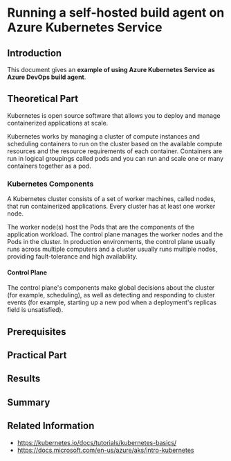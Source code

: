# Running a self-hosted build agent on Azure Kubernetes Service 
## Introduction

This document gives an **example of using Azure Kubernetes Service as Azure DevOps build agent**.

## Theoretical Part

Kubernetes is open source software that allows you to deploy and manage containerized applications at scale. 

Kubernetes works by managing a cluster of compute instances and scheduling containers to run on the cluster based on the available compute resources and the resource requirements of each container. Containers are run in logical groupings called pods and you can run and scale one or many containers together as a pod.

### Kubernetes Components

A Kubernetes cluster consists of a set of worker machines, called nodes, that run containerized applications. Every cluster has at least one worker node.

The worker node(s) host the Pods that are the components of the application workload. The control plane manages the worker nodes and the Pods in the cluster. In production environments, the control plane usually runs across multiple computers and a cluster usually runs multiple nodes, providing fault-tolerance and high availability.

#### Control Plane

The control plane's components make global decisions about the cluster (for example, scheduling), as well as detecting and responding to cluster events (for example, starting up a new pod when a deployment's replicas field is unsatisfied).

## Prerequisites
## Practical Part

## Results
## Summary
## Related Information
* https://kubernetes.io/docs/tutorials/kubernetes-basics/
* https://docs.microsoft.com/en-us/azure/aks/intro-kubernetes